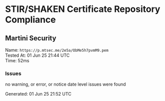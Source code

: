 # STIR/SHAKEN Certificate Repository Compliance

## Martini Security

Name: `https://p.mtsec.me/2e5a/ObMe5h7pvmM9.pem`\
Tested At: 01 Jun 25 21:44 UTC\
Time: 52ms

### Issues

no warning, or error, or notice date level issues were found

Generated: 01 Jun 25 21:52 UTC